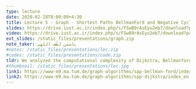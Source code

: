 ```yaml
---
type: lecture
date: 2020-02-18T8:00:00+4:30
title: Lecture 5 - Graph - Shortest Paths BellmanFord and Negative Cycles
slides: https://drive.iust.ac.ir/index.php/s/FSwB9rAsEyu2eb7/download?path=%2FSlides&files=S5.pdf
video: https://drive.iust.ac.ir/index.php/s/FSwB9rAsEyu2eb7/download?path=%2FVideos&files=S5.mp4
ext_slides: /static_files/presentations/graph.zip
note_taker: یاسمن لطف اللهی
#notes: /static_files/presentations/lec.zip
#codes: /static_files/presentations/code.zip
tldr: We analyzed the computational complexity of Dijkstra, Bellmanford, proved their correctness and finally explained how we can find negative cycles.
#thumbnail: /static_files/presentations/lec.jpg
link1: https://www-m9.ma.tum.de/graph-algorithms/spp-bellman-ford/index_en.html
link2: https://www-m9.ma.tum.de/graph-algorithms/spp-dijkstra/index_en.html
---
```

